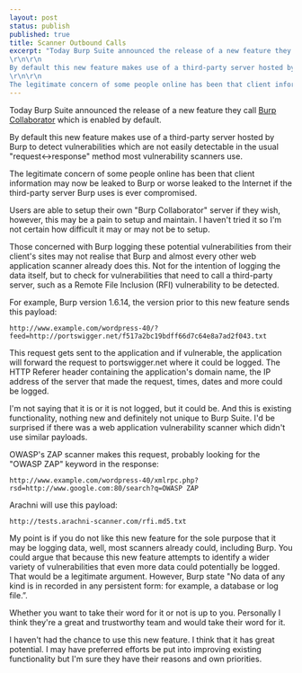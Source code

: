 ```yaml
---
layout: post
status: publish
published: true
title: Scanner Outbound Calls
excerpt: "Today Burp Suite announced the release of a new feature they call Burp Collaborator which is enabled by default.
\r\n\r\n
By default this new feature makes use of a third-party server hosted by Burp to detect vulnerabilities which are not easily detectable in the usual 'request<->response' method most vulnerability scanners use.
\r\n\r\n
The legitimate concern of some people online has been that client information may now be leaked to Burp or worse leaked to the Internet if the third-party server Burp uses is ever compromised. "
---
```

Today Burp Suite announced the release of a new feature they call [Burp Collaborator](http://blog.portswigger.net/2015/04/introducing-burp-collaborator.html) which is enabled by default.

By default this new feature makes use of a third-party server hosted by Burp to detect vulnerabilities which are not easily detectable in the usual "request<->response" method most vulnerability scanners use.

The legitimate concern of some people online has been that client information may now be leaked to Burp or worse leaked to the Internet if the third-party server Burp uses is ever compromised. 

Users are able to setup their own "Burp Collaborator" server if they wish, however, this may be a pain to setup and maintain. I haven't tried it so I'm not certain how difficult it may or may not be to setup.

Those concerned with Burp logging these potential vulnerabilities from their client's sites may not realise that Burp and almost every other web application scanner already does this. Not for the intention of logging the data itself, but to check for vulnerabilities that need to call a third-party server, such as a Remote File Inclusion (RFI) vulnerability to be detected.

For example, Burp version 1.6.14, the version prior to this new feature sends this payload:

    http://www.example.com/wordpress-40/?feed=http://portswigger.net/f517a2bc19bdff66d7c64e8a7ad2f043.txt

This request gets sent to the application and if vulnerable, the application will forward the request to portswigger.net where it could be logged. The HTTP Referer header containing the application's domain name, the IP address of the server that made the request, times, dates and more could be logged.

I'm not saying that it is or it is not logged, but it could be. And this is existing functionality, nothing new and definitely not unique to Burp Suite. I'd be surprised if there was a web application vulnerability scanner which didn't use similar payloads.

OWASP's ZAP scanner makes this request, probably looking for the "OWASP ZAP" keyword in the response:

    http://www.example.com/wordpress-40/xmlrpc.php?rsd=http://www.google.com:80/search?q=OWASP ZAP

Arachni will use this payload:

    http://tests.arachni-scanner.com/rfi.md5.txt

My point is if you do not like this new feature for the sole purpose that it may be logging data, well, most scanners already could, including Burp. You could argue that because this new feature attempts to identify a wider variety of vulnerabilities that even more data could potentially be logged. That would be a legitimate argument. However, Burp state "No data of any kind is in recorded in any persistent form: for example, a database or log file.”.

Whether you want to take their word for it or not is up to you. Personally I think they're a great and trustworthy team and would take their word for it.

I haven't had the chance to use this new feature. I think that it has great potential. I may have preferred efforts be put into improving existing functionality but I'm sure they have their reasons and own priorities.
